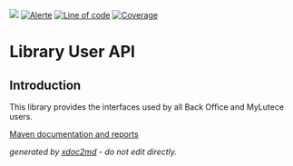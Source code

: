 ![](https://dev.lutece.paris.fr/jenkins/buildStatus/icon?job=user-library-user-api-deploy)
[![Alerte](https://dev.lutece.paris.fr/sonar/api/project_badges/measure?project=fr.paris.lutece.plugins%3Alibrary-user-api&metric=alert_status)](https://dev.lutece.paris.fr/sonar/dashboard?id=fr.paris.lutece.plugins%3Alibrary-user-api)
[![Line of code](https://dev.lutece.paris.fr/sonar/api/project_badges/measure?project=fr.paris.lutece.plugins%3Alibrary-user-api&metric=ncloc)](https://dev.lutece.paris.fr/sonar/dashboard?id=fr.paris.lutece.plugins%3Alibrary-user-api)
[![Coverage](https://dev.lutece.paris.fr/sonar/api/project_badges/measure?project=fr.paris.lutece.plugins%3Alibrary-user-api&metric=coverage)](https://dev.lutece.paris.fr/sonar/dashboard?id=fr.paris.lutece.plugins%3Alibrary-user-api)

# Library User API

## Introduction

This library provides the interfaces used by all Back Office and MyLutece users.


[Maven documentation and reports](https://dev.lutece.paris.fr/plugins/library-user-api/)



 *generated by [xdoc2md](https://github.com/lutece-platform/tools-maven-xdoc2md-plugin) - do not edit directly.*